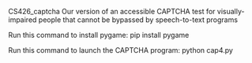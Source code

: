 CS426_captcha
Our version of an accessible CAPTCHA test for visually-impaired people that cannot be bypassed by speech-to-text programs

Run this command to install pygame: pip install pygame
    
Run this command to launch the CAPTCHA program: python cap4.py

